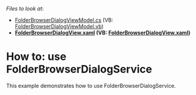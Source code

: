 <!-- default file list -->
*Files to look at*:

* [FolderBrowserDialogViewModel.cs](./CS/FolderBrowserDialogServiceSample/ViewModels/FolderBrowserDialogViewModel.cs) (VB: [FolderBrowserDialogViewModel.vb](./VB/FolderBrowserDialogServiceSample/ViewModels/FolderBrowserDialogViewModel.vb))
* **[FolderBrowserDialogView.xaml](./CS/FolderBrowserDialogServiceSample/Views/FolderBrowserDialogView.xaml) (VB: [FolderBrowserDialogView.xaml](./VB/FolderBrowserDialogServiceSample/Views/FolderBrowserDialogView.xaml))**
<!-- default file list end -->
# How to: use FolderBrowserDialogService


This example demonstrates how to use FolderBrowserDialogService.

<br/>


